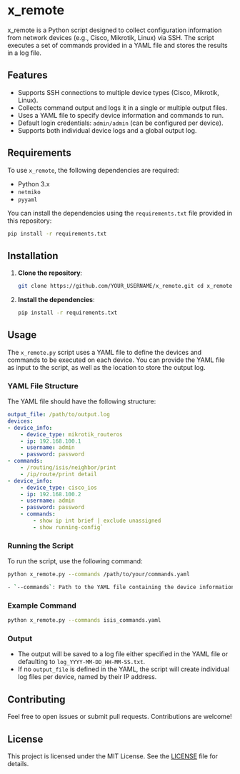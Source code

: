 # x_remote

x_remote is a Python script designed to collect configuration information from network devices (e.g., Cisco, Mikrotik, Linux) via SSH. The script executes a set of commands provided in a YAML file and stores the results in a log file.

## Features

- Supports SSH connections to multiple device types (Cisco, Mikrotik, Linux).
- Collects command output and logs it in a single or multiple output files.
- Uses a YAML file to specify device information and commands to run.
- Default login credentials: `admin/admin` (can be configured per device).
- Supports both individual device logs and a global output log.

## Requirements

To use `x_remote`, the following dependencies are required:

- Python 3.x
- `netmiko`
- `pyyaml`

You can install the dependencies using the `requirements.txt` file provided in this repository:

```bash
pip install -r requirements.txt
```


## Installation

1. **Clone the repository**:
    
    ```bash
    git clone https://github.com/YOUR_USERNAME/x_remote.git cd x_remote
    ```
    
2. **Install the dependencies**:
    
    ``` bash
	pip install -r requirements.txt
    ```
    
## Usage

The `x_remote.py` script uses a YAML file to define the devices and commands to be executed on each device. You can provide the YAML file as input to the script, as well as the location to store the output log.

### YAML File Structure

The YAML file should have the following structure:

``` yaml
output_file: /path/to/output.log 
devices:   
- device_info:       
	- device_type: mikrotik_routeros       
	- ip: 192.168.100.1       
	- username: admin       
	- password: password     
- commands:       
	- /routing/isis/neighbor/print       
	- /ip/route/print detail   
- device_info:       
	- device_type: cisco_ios       
	- ip: 192.168.100.2       
	- username: admin       
	- password: password     
	- commands:       
		- show ip int brief | exclude unassigned       
		- show running-config`

```

### Running the Script

To run the script, use the following command:

``` bash
python x_remote.py --commands /path/to/your/commands.yaml 

- `--commands`: Path to the YAML file containing the device information and commands.
```

### Example Command

``` bash
python x_remote.py --commands isis_commands.yaml
```

### Output

- The output will be saved to a log file either specified in the YAML file or defaulting to `log_YYYY-MM-DD_HH-MM-SS.txt`.
- If no `output_file` is defined in the YAML, the script will create individual log files per device, named by their IP address.

## Contributing

Feel free to open issues or submit pull requests. Contributions are welcome!

## License

This project is licensed under the MIT License. See the [LICENSE](LICENSE) file for details.